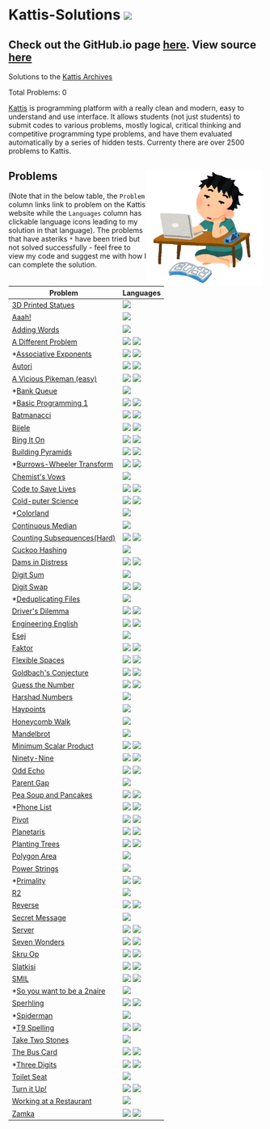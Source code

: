 # Kattis-Solutions <img src="https://ia804606.us.archive.org/23/items/medium_202201/medium.png" width="36px"/>

## Check out the GitHub.io page <a href="https://alimuhammadasad.github.io/Kattis-Solutions/" target="_blank">here</a>. View source <a href="https://github.com/AliMuhammadAsad/Kattis-Solutions" target="_blank">here</a>

Solutions to the <a href="https://open.kattis.com/">Kattis Archives</a>

Total Problems: <span id="total">0</span>

<a href="https://open.kattis.com/" target="_blank">Kattis</a> is programming platform with a really clean and modern, easy to understand and use interface. It allows students (not just students) to submit codes to various problems, mostly logical, critical thinking and competitive programming type problems, and have them evaluated automatically by a series of hidden tests. Currenty there are over 2500 problems to Kattis. 

## Problems <img src="problem-coding.png" align="right" width="230"/>

(Note that in the below table, the `Problem` column links link to problem on the Kattis website while the `Languages` column has clickable language icons leading to my solution in that language). The problems that have asteriks `*` have been tried but not solved successfully - feel free to view my code and suggest me with how I can complete the solution.

| Problem | Languages |
| - | - |
| <a href="https://open.kattis.com/problems/3dprinter" target="_blank">3D Printed Statues</a> | <a href="src/3d-printed-statues.cpp" target="_blank"><img src="https://cdn.jsdelivr.net/npm/programming-languages-logos@0.0.3/src/cpp/cpp.svg" width="18px" /></a> |
| <a href="https://open.kattis.com/problems/aaah" target="_blank">Aaah!</a> | <a href="src/aaah.cpp" target="_blank"><img  src="https://cdn.jsdelivr.net/npm/programming-languages-logos@0.0.3/src/cpp/cpp.svg" width="18px" /></a> |
| <a href="https://open.kattis.com/problems/addingwords" target="_blank">Adding Words</a> | <a href="src/adding-words.py" target="_blank"><img src="https://cdn.jsdelivr.net/npm/programming-languages-logos@0.0.3/src/python/python.svg" width="18px"/></a> |
| <a href="https://open.kattis.com/problems/different" target="_blank">A Different Problem</a> | <a href="src/a-different-problem.cpp" target="_blank"><img src="https://cdn.jsdelivr.net/npm/programming-languages-logos@0.0.3/src/cpp/cpp.svg" width="18px" /></a> <a href="src/a-different-problem.py" target="_blank"><img src="https://cdn.jsdelivr.net/npm/programming-languages-logos@0.0.3/src/python/python.svg" width="18px"/></a> |
| *<a href="https://open.kattis.com/problems/associativeexponents" target="_blank">Associative Exponents</a> | <a href="src/assoc-expo.cpp" target="_blank"><img src="https://cdn.jsdelivr.net/npm/programming-languages-logos@0.0.3/src/cpp/cpp.svg" width="18px" /></a> <a href="src/assoc-expo.py" target="_blank"><img src="https://cdn.jsdelivr.net/npm/programming-languages-logos@0.0.3/src/python/python.svg" width="18px"/></a> |
| <a href="https://open.kattis.com/problems/autori" target="_blank">Autori</a> | <a href="src/autori.cpp" target="_blank"><img src="https://cdn.jsdelivr.net/npm/programming-languages-logos@0.0.3/src/cpp/cpp.svg" width="18px" /></a> <a href="src/autori.py" target="_blank"><img src="https://cdn.jsdelivr.net/npm/programming-languages-logos@0.0.3/src/python/python.svg" width="18px"/></a> |
| <a href="https://open.kattis.com/problems/pikemaneasy" target="_blank">A Vicious Pikeman (easy)</a> | <a href="src/vicpike.cpp" target="_blank"><img src="https://cdn.jsdelivr.net/npm/programming-languages-logos@0.0.3/src/cpp/cpp.svg" width="18px" /></a> <a href="src/vicpike.py" target="_blank"><img src="https://cdn.jsdelivr.net/npm/programming-languages-logos@0.0.3/src/python/python.svg" width="18px"/></a> |
| *<a href="https://open.kattis.com/problems/bank" target="_blank">Bank Queue</a> | <a href="src/bank.py" target="_blank"><img src="https://cdn.jsdelivr.net/npm/programming-languages-logos@0.0.3/src/python/python.svg" width="18px"/></a> |
| *<a href="https://open.kattis.com/problems/basicprogramming1" target="_blank">Basic Programming 1</a> | <a href="src/basicpr1.cpp" target="_blank"><img src="https://cdn.jsdelivr.net/npm/programming-languages-logos@0.0.3/src/cpp/cpp.svg" width="18px" /></a> <a href="src/basicpr1.py" target="_blank"><img src="https://cdn.jsdelivr.net/npm/programming-languages-logos@0.0.3/src/python/python.svg" width="18px"/></a> |
| <a href="https://open.kattis.com/problems/batmanacci" target="_blank">Batmanacci</a> | <a href="src/batmanacci.cpp" target="_blank"><img src="https://cdn.jsdelivr.net/npm/programming-languages-logos@0.0.3/src/cpp/cpp.svg" width="18px" /></a> <a href="src/batmanacci.py" target="_blank"><img src="https://cdn.jsdelivr.net/npm/programming-languages-logos@0.0.3/src/python/python.svg" width="18px"/></a> |
| <a href="https://open.kattis.com/problems/bijele" target="_blank">Bijele</a> | <a href="src/bijele.cpp" target="_blank"><img src="https://cdn.jsdelivr.net/npm/programming-languages-logos@0.0.3/src/cpp/cpp.svg" width="18px" /></a> <a href="src/bijele.py" target="_blank"><img src="https://cdn.jsdelivr.net/npm/programming-languages-logos@0.0.3/src/python/python.svg" width="18px"/></a> |
| <a href="https://open.kattis.com/problems/bing" target="_blank">Bing It On</a> | <a href="src/bing.cpp" target="_blank"><img src="https://cdn.jsdelivr.net/npm/programming-languages-logos@0.0.3/src/cpp/cpp.svg" width="18px" /></a> <a href="src/bing.py" target="_blank"><img src="https://cdn.jsdelivr.net/npm/programming-languages-logos@0.0.3/src/python/python.svg" width="18px"/></a> |
| <a href="https://open.kattis.com/problems/pyramids" target="_blank">Building Pyramids</a> | <a href="src/buildingpyramids.cpp" target="_blank"><img src="https://cdn.jsdelivr.net/npm/programming-languages-logos@0.0.3/src/cpp/cpp.svg" width="18px" /></a> <a href="src/buildingpyramids.py" target="_blank"><img src="https://cdn.jsdelivr.net/npm/programming-languages-logos@0.0.3/src/python/python.svg" width="18px"/></a> |
| *<a href="https://open.kattis.com/problems/burrowswheeler" target="_blank">Burrows-Wheeler Transform</a> | <a href="src/burrowswheeler.cpp" target="_blank"><img src="https://cdn.jsdelivr.net/npm/programming-languages-logos@0.0.3/src/cpp/cpp.svg" width="18px" /></a> <a href="src/burrowswheeler.py" target="_blank"><img src="https://cdn.jsdelivr.net/npm/programming-languages-logos@0.0.3/src/python/python.svg" width="18px"/></a> |
| <a href="https://open.kattis.com/problems/chemistsvows" target="_blank">Chemist's Vows</a> | <a href="src/chemistsvow.cpp" target="_blank"><img src="https://cdn.jsdelivr.net/npm/programming-languages-logos@0.0.3/src/cpp/cpp.svg" width="18px" /></a> |
| <a href="https://open.kattis.com/problems/codetosavelives" target="_blank">Code to Save Lives</a> | <a href="src/code-to-save-lives.cpp" target="_blank"><img src="https://cdn.jsdelivr.net/npm/programming-languages-logos@0.0.3/src/cpp/cpp.svg" width="18px" /></a> <a href="src/code-to-save-lives.py" target="_blank"><img src="https://cdn.jsdelivr.net/npm/programming-languages-logos@0.0.3/src/python/python.svg" width="18px"/></a> |
| <a href="https://open.kattis.com/problems/cold" target="_blank">Cold-puter Science</a> | <a href="src/cold-puter-science.cpp" target="_blank"><img src="https://cdn.jsdelivr.net/npm/programming-languages-logos@0.0.3/src/cpp/cpp.svg" width="18px" /></a> <a href="src/cold-puter-science.py" target="_blank"><img src="https://cdn.jsdelivr.net/npm/programming-languages-logos@0.0.3/src/python/python.svg" width="18px"/></a> |
| *<a href="https://open.kattis.com/problems/colorland" target="_blank">Colorland</a> | <a href="src/colorland.py" target="_blank"><img src="https://cdn.jsdelivr.net/npm/programming-languages-logos@0.0.3/src/python/python.svg" width="18px"/></a> |
| <a href="https://open.kattis.com/problems/continuousmedian" target="_blank">Continuous Median</a> | <a href="src/cont_median.py" target="_blank"><img src="https://cdn.jsdelivr.net/npm/programming-languages-logos@0.0.3/src/python/python.svg" width="18px"/></a> |
| <a href="https://open.kattis.com/problems/subseqhard" target="_blank">Counting Subsequences(Hard)</a> | <a href="src/counting-subseqs-hard.cpp" target="_blank"><img src="https://cdn.jsdelivr.net/npm/programming-languages-logos@0.0.3/src/cpp/cpp.svg" width="18px" /></a> <a href="src/counting-subseqs-hard.py" target="_blank"><img src="https://cdn.jsdelivr.net/npm/programming-languages-logos@0.0.3/src/python/python.svg" width="18px"/></a> |
| <a href="https://open.kattis.com/problems/cuckoo" target="_blank">Cuckoo Hashing</a> | <a href="src/cuckoo-hashing.cpp" target="_blank"><img src="https://cdn.jsdelivr.net/npm/programming-languages-logos@0.0.3/src/cpp/cpp.svg" width="18px" /></a> |
| <a href="https://open.kattis.com/problems/damsindistress" target="_blank">Dams in Distress</a> | <a href="src/damsindistress.cpp" target="_blank"><img src="https://cdn.jsdelivr.net/npm/programming-languages-logos@0.0.3/src/cpp/cpp.svg" width="18px" /></a> <a href="src/damsindistress.py" target="_blank"><img src="https://cdn.jsdelivr.net/npm/programming-languages-logos@0.0.3/src/python/python.svg" width="18px"/></a>  |
| <a href="https://open.kattis.com/problems/digitsum" target="_blank">Digit Sum</a> | <a href="src/digitsum.py" target="_blank"><img src="https://cdn.jsdelivr.net/npm/programming-languages-logos@0.0.3/src/python/python.svg" width="18px"/></a> |
| <a href="https://open.kattis.com/problems/digitswap" target="_blank">Digit Swap</a> | <a href="src/digitswap.cpp" target="_blank"><img src="https://cdn.jsdelivr.net/npm/programming-languages-logos@0.0.3/src/cpp/cpp.svg" width="18px" /></a> <a href="src/digitswap.py" target="_blank"><img src="https://cdn.jsdelivr.net/npm/programming-languages-logos@0.0.3/src/python/python.svg" width="18px"/></a> |
| *<a href="https://open.kattis.com/problems/deduplicatingfiles" target="_blank">Deduplicating Files</a> | <a href="src/baylor_w1.py" target="_blank"><img src="https://cdn.jsdelivr.net/npm/programming-languages-logos@0.0.3/src/python/python.svg" width="18px"/></a> |
| <a href="https://open.kattis.com/problems/driversdilemma" target="_blank">Driver's Dilemma</a> | <a href="src/driverdilemma.cpp" target="_blank"><img src="https://cdn.jsdelivr.net/npm/programming-languages-logos@0.0.3/src/cpp/cpp.svg" width="18px" /></a> <a href="src/driverdilemma.py" target="_blank"><img src="https://cdn.jsdelivr.net/npm/programming-languages-logos@0.0.3/src/python/python.svg" width="18px"/></a> |
| <a href="https://open.kattis.com/problems/engineeringenglish" target="_blank">Engineering English</a> | <a href="src/engineeringenglish.cpp" target="_blank"><img src="https://cdn.jsdelivr.net/npm/programming-languages-logos@0.0.3/src/cpp/cpp.svg" width="18px" /></a> <a href="src/engineeringenglish.py" target="_blank"><img src="https://cdn.jsdelivr.net/npm/programming-languages-logos@0.0.3/src/python/python.svg" width="18px"/></a> |
| <a href="https://open.kattis.com/problems/esej" target="_blank">Esej</a> | <a href="src/esej.cpp" target="_blank"><img src="https://cdn.jsdelivr.net/npm/programming-languages-logos@0.0.3/src/cpp/cpp.svg" width="18px" /></a> |
| <a href="https://open.kattis.com/problems/faktor" target="_blank">Faktor</a> | <a href="src/faktor.cpp" target="_blank"><img src="https://cdn.jsdelivr.net/npm/programming-languages-logos@0.0.3/src/cpp/cpp.svg" width="18px" /></a> <a href="src/faktor.py" target="_blank"><img src="https://cdn.jsdelivr.net/npm/programming-languages-logos@0.0.3/src/python/python.svg" width="18px"/></a> |
| <a href="https://open.kattis.com/problems/flexible" target="_blank">Flexible Spaces</a> | <a href="src/flexible-space.cpp" target="_blank"><img src="https://cdn.jsdelivr.net/npm/programming-languages-logos@0.0.3/src/cpp/cpp.svg" width="18px" /></a> <a href="src/flexible-space.py" target="_blank"><img src="https://cdn.jsdelivr.net/npm/programming-languages-logos@0.0.3/src/python/python.svg" width="18px"/></a> |
| <a href="https://open.kattis.com/problems/goldbach2" target="_blank">Goldbach's Conjecture</a> | <a href="src/goldbach.cpp" target="_blank"><img src="https://cdn.jsdelivr.net/npm/programming-languages-logos@0.0.3/src/cpp/cpp.svg" width="18px" /></a> <a href="src/goldbach.py" target="_blank"><img src="https://cdn.jsdelivr.net/npm/programming-languages-logos@0.0.3/src/python/python.svg" width="18px"/></a> |
| <a href="https://open.kattis.com/problems/guess" target="_blank">Guess the Number</a> | <a href="src/guessnumber.cpp" target="_blank"><img src="https://cdn.jsdelivr.net/npm/programming-languages-logos@0.0.3/src/cpp/cpp.svg" width="18px" /></a> <a href="src/guessnumber.py" target="_blank"><img src="https://cdn.jsdelivr.net/npm/programming-languages-logos@0.0.3/src/python/python.svg" width="18px"/></a> |
| <a href="https://open.kattis.com/problems/harshadnumbers" target="_blank">Harshad Numbers</a> | <a href="src/harshad.py" target="_blank"><img src="https://cdn.jsdelivr.net/npm/programming-languages-logos@0.0.3/src/python/python.svg" width="18px"/></a> |
| <a href="https://open.kattis.com/problems/haypoints" target="_blank">Haypoints</a> | <a href="src/haypoints.py" target="_blank"><img src="https://cdn.jsdelivr.net/npm/programming-languages-logos@0.0.3/src/python/python.svg" width="18px"/></a> |
| <a href="https://open.kattis.com/problems/honey" target="_blank">Honeycomb Walk</a> | <a href="src/honeycomb-walk.cpp" target="_blank"><img src="https://cdn.jsdelivr.net/npm/programming-languages-logos@0.0.3/src/cpp/cpp.svg" width="18px" /></a> |
| <a href="https://open.kattis.com/problems/mandelbrot" target="_blank">Mandelbrot</a> | <a href="src/mandelbrot.py" target="_blank"><img src="https://cdn.jsdelivr.net/npm/programming-languages-logos@0.0.3/src/python/python.svg" width="18px"/></a> |
| <a href="https://open.kattis.com/problems/minimumscalar" target="_blank">Minimum Scalar Product</a> | <a href="src/minimumscalar.cpp" target="_blank"><img src="https://cdn.jsdelivr.net/npm/programming-languages-logos@0.0.3/src/cpp/cpp.svg" width="18px" /></a> <a href="src/minimumscalar.py" target="_blank"><img src="https://cdn.jsdelivr.net/npm/programming-languages-logos@0.0.3/src/python/python.svg" width="18px"/></a> |
| <a href="https://open.kattis.com/problems/ninetynine" target="_blank">Ninety-Nine</a> | <a href="src/ninety-nine.cpp" target="_blank"><img src="https://cdn.jsdelivr.net/npm/programming-languages-logos@0.0.3/src/cpp/cpp.svg" width="18px" /></a> <a href="src/ninety-nine.py" target="_blank"><img src="https://cdn.jsdelivr.net/npm/programming-languages-logos@0.0.3/src/python/python.svg" width="18px"/></a> |
| <a href="https://open.kattis.com/problems/oddecho" target="_blank">Odd Echo</a> | <a href="src/oddecho.cpp" target="_blank"><img src="https://cdn.jsdelivr.net/npm/programming-languages-logos@0.0.3/src/cpp/cpp.svg" width="18px" /></a> <a href="src/oddecho.py" target="_blank"><img src="https://cdn.jsdelivr.net/npm/programming-languages-logos@0.0.3/src/python/python.svg" width="18px"/></a> |
| <a href="https://open.kattis.com/problems/parentgap" target="_blank">Parent Gap</a> | <a href="src/parentgap.py" target="_blank"><img src="https://cdn.jsdelivr.net/npm/programming-languages-logos@0.0.3/src/python/python.svg" width="18px"/></a> |
| <a href="https://open.kattis.com/problems/peasoup" target="_blank">Pea Soup and Pancakes</a> | <a href="src/peasoup.cpp" target="_blank"><img src="https://cdn.jsdelivr.net/npm/programming-languages-logos@0.0.3/src/cpp/cpp.svg" width="18px" /></a> <a href="src/peasoup.py" target="_blank"><img src="https://cdn.jsdelivr.net/npm/programming-languages-logos@0.0.3/src/python/python.svg" width="18px"/></a> |
| *<a href="https://open.kattis.com/problems/phonelist" target="_blank">Phone List</a> | <a href="src/phonelist.cpp" target="_blank"><img src="https://cdn.jsdelivr.net/npm/programming-languages-logos@0.0.3/src/cpp/cpp.svg" width="18px" /></a> <a href="src/phonelist.py" target="_blank"><img src="https://cdn.jsdelivr.net/npm/programming-languages-logos@0.0.3/src/python/python.svg" width="18px"/></a> |
| <a href="https://open.kattis.com/problems/pivot" target="_blank">Pivot</a> | <a href="src/pivot.cpp" target="_blank"><img src="https://cdn.jsdelivr.net/npm/programming-languages-logos@0.0.3/src/cpp/cpp.svg" width="18px" /></a> <a href="src/pivot.py" target="_blank"><img src="https://cdn.jsdelivr.net/npm/programming-languages-logos@0.0.3/src/python/python.svg" width="18px"/></a> |
| <a href="https://open.kattis.com/problems/planetaris" target="_blank">Planetaris</a> | <a href="src/planetaris.cpp" target="_blank"><img src="https://cdn.jsdelivr.net/npm/programming-languages-logos@0.0.3/src/cpp/cpp.svg" width="18px" /></a> <a href="src/planetaris.py" target="_blank"><img src="https://cdn.jsdelivr.net/npm/programming-languages-logos@0.0.3/src/python/python.svg" width="18px"/></a> |
| <a href="https://open.kattis.com/problems/plantingtrees" target="_blank">Planting Trees</a> | <a href="src/plantingtrees.cpp" target="_blank"><img src="https://cdn.jsdelivr.net/npm/programming-languages-logos@0.0.3/src/cpp/cpp.svg" width="18px" /></a> <a href="src/plantingtrees.py" target="_blank"><img src="https://cdn.jsdelivr.net/npm/programming-languages-logos@0.0.3/src/python/python.svg" width="18px"/></a> |
| <a href="https://open.kattis.com/problems/polygonarea" target="_blank">Polygon Area</a> | <a href="src/polygon-area.py" target="_blank"><img src="https://cdn.jsdelivr.net/npm/programming-languages-logos@0.0.3/src/python/python.svg" width="18px" /></a> |
| <a href="https://open.kattis.com/problems/powerstrings" target="_blank">Power Strings</a> | <a href="src/powerstrings.cpp" target="_blank"><img src="https://cdn.jsdelivr.net/npm/programming-languages-logos@0.0.3/src/cpp/cpp.svg" width="18px" /></a> |
| *<a href="https://open.kattis.com/problems/primality" target="_blank">Primality</a> | <a href="src/primality.cpp" target="_blank"><img src="https://cdn.jsdelivr.net/npm/programming-languages-logos@0.0.3/src/cpp/cpp.svg" width="18px" /></a> <a href="src/primality.py" target="_blank"><img src="https://cdn.jsdelivr.net/npm/programming-languages-logos@0.0.3/src/python/python.svg" width="18px"/></a> |
| <a href="https://open.kattis.com/problems/r2" target="_blank">R2</a> | <a href="src/r2.cpp" target="_blank"><img src="https://cdn.jsdelivr.net/npm/programming-languages-logos@0.0.3/src/cpp/cpp.svg" width="18px" /></a> |
| <a href="https://open.kattis.com/problems/reverse" target="_blank">Reverse</a> | <a href="src/reverse.cpp" target="_blank"><img src="https://cdn.jsdelivr.net/npm/programming-languages-logos@0.0.3/src/cpp/cpp.svg" width="18px" /></a> <a href="src/reverse.py" target="_blank"><img src="https://cdn.jsdelivr.net/npm/programming-languages-logos@0.0.3/src/python/python.svg" width="18px"/></a> |
| <a href="https://open.kattis.com/problems/secretmessage" target="_blank">Secret Message</a> | <a href="src/secret-message.py" target="_blank"><img src="https://cdn.jsdelivr.net/npm/programming-languages-logos@0.0.3/src/python/python.svg" width="18px"/></a> |
| <a href="https://open.kattis.com/problems/server" target="_blank">Server</a> | <a href="src/server.cpp" target="_blank"><img src="https://cdn.jsdelivr.net/npm/programming-languages-logos@0.0.3/src/cpp/cpp.svg" width="18px" /></a> <a href="src/server.py" target="_blank"><img src="https://cdn.jsdelivr.net/npm/programming-languages-logos@0.0.3/src/python/python.svg" width="18px"/></a> |
| <a href="https://open.kattis.com/problems/sevenwonders" target="_blank">Seven Wonders</a> | <a href="src/sevenwonders.cpp" target="_blank"><img src="https://cdn.jsdelivr.net/npm/programming-languages-logos@0.0.3/src/cpp/cpp.svg" width="18px" /></a> <a href="src/sevenwonders.py" target="_blank"><img src="https://cdn.jsdelivr.net/npm/programming-languages-logos@0.0.3/src/python/python.svg" width="18px"/></a> |
| <a href="https://open.kattis.com/problems/skruop" target="_blank">Skru Op</a> | <a href="src/skruop.cpp" target="_blank"><img src="https://cdn.jsdelivr.net/npm/programming-languages-logos@0.0.3/src/cpp/cpp.svg" width="18px" /></a> <a href="src/skruop.py" target="_blank"><img src="https://cdn.jsdelivr.net/npm/programming-languages-logos@0.0.3/src/python/python.svg" width="18px"/></a> |
| <a href="https://open.kattis.com/problems/slatkisi" target="_blank">Slatkisi</a> | <a href="src/slatkisi.cpp" target="_blank"><img src="https://cdn.jsdelivr.net/npm/programming-languages-logos@0.0.3/src/cpp/cpp.svg" width="18px" /></a> <a href="src/slatkisi.py" target="_blank"><img src="https://cdn.jsdelivr.net/npm/programming-languages-logos@0.0.3/src/python/python.svg" width="18px"/></a> |
| <a href="https://open.kattis.com/problems/smil" target="_blank">SMIL</a> | <a href="src/SMIL.cpp" target="_blank"><img src="https://cdn.jsdelivr.net/npm/programming-languages-logos@0.0.3/src/cpp/cpp.svg" width="18px" /></a> <a href="src/SMIL.py" target="_blank"><img src="https://cdn.jsdelivr.net/npm/programming-languages-logos@0.0.3/src/python/python.svg" width="18px"/></a> |
| *<a href="https://open.kattis.com/problems/2naire" target="_blank">So you want to be a 2naire</a> | <a href="src/2naire.py" target="_blank"><img src="https://cdn.jsdelivr.net/npm/programming-languages-logos@0.0.3/src/python/python.svg" width="18px"/></a> |
| <a href="https://open.kattis.com/problems/spehrling" target="_blank">Sperhling</a> | <a href="src/sperhling.cpp" target="_blank"><img src="https://cdn.jsdelivr.net/npm/programming-languages-logos@0.0.3/src/cpp/cpp.svg" width="18px" /></a> <a href="src/sperhling.py" target="_blank"><img src="https://cdn.jsdelivr.net/npm/programming-languages-logos@0.0.3/src/python/python.svg" width="18px"/></a> |
| *<a href="https://open.kattis.com/problems/spiderman" target="_blank">Spiderman</a> | <a href="src/spiderman.py" target="_blank"><img src="https://cdn.jsdelivr.net/npm/programming-languages-logos@0.0.3/src/python/python.svg" width="18px"/></a> |
| *<a href="https://nus.kattis.com/courses/CS2040/CS2040_S2_AY2223/assignments/njzfit/problems/t9spelling" target="_blank">T9 Spelling</a> | <a href="src/t9spelling.cpp" target="_blank"><img src="https://cdn.jsdelivr.net/npm/programming-languages-logos@0.0.3/src/cpp/cpp.svg" width="18px" /></a> <a href="src/t9spelling.py" target="_blank"><img src="https://cdn.jsdelivr.net/npm/programming-languages-logos@0.0.3/src/python/python.svg" width="18px"/></a> |
| <a href="https://open.kattis.com/problems/twostones" target="_blank">Take Two Stones</a> | <a href="src/taketwostones.cpp" target="_blank"><img src="https://cdn.jsdelivr.net/npm/programming-languages-logos@0.0.3/src/cpp/cpp.svg" width="18px" /></a> |
| <a href="https://open.kattis.com/problems/busskortet" target="_blank">The Bus Card</a> | <a href="src/thebuscard.cpp" target="_blank"><img src="https://cdn.jsdelivr.net/npm/programming-languages-logos@0.0.3/src/cpp/cpp.svg" width="18px" /></a> <a href="src/thebuscard.py" target="_blank"><img src="https://cdn.jsdelivr.net/npm/programming-languages-logos@0.0.3/src/python/python.svg" width="18px"/></a> |
| *<a href="https://open.kattis.com/problems/threedigits" target="_blank">Three Digits</a> | <a href="src/threedigits.cpp" target="_blank"><img src="https://cdn.jsdelivr.net/npm/programming-languages-logos@0.0.3/src/cpp/cpp.svg" width="18px" /></a> <a href="src/threedigits.py" target="_blank"><img src="https://cdn.jsdelivr.net/npm/programming-languages-logos@0.0.3/src/python/python.svg" width="18px"/></a> |
| <a href="https://open.kattis.com/problems/toilet" target="_blank">Toilet Seat</a> | <a href="src/toiletseat.cpp" target="_blank"><img src="https://cdn.jsdelivr.net/npm/programming-languages-logos@0.0.3/src/cpp/cpp.svg" width="18px" /></a> |
| <a href="https://open.kattis.com/problems/skruop" target="_blank">Turn it Up!</a> | <a href="src/skruop.cpp" target="_blank"><img src="https://cdn.jsdelivr.net/npm/programming-languages-logos@0.0.3/src/cpp/cpp.svg" width="18px" /></a> <a href="src/skruop.py" target="_blank"><img src="https://cdn.jsdelivr.net/npm/programming-languages-logos@0.0.3/src/python/python.svg" width="18px"/></a> |
| <a href="https://open.kattis.com/problems/restaurant" target="_blank">Working at a Restaurant</a> | <a href="src/working-at-a-rest.java" target="_blank"><img src="https://cdn.jsdelivr.net/npm/programming-languages-logos@0.0.3/src/java/java.png" width="18px" /></a> |
| <a href="https://open.kattis.com/problems/zamka" target="_blank">Zamka</a> | <a href="src/zamka.cpp" target="_blank"><img src="https://cdn.jsdelivr.net/npm/programming-languages-logos@0.0.3/src/cpp/cpp.svg" width="18px" /></a> <a href="src/zamka.py" target="_blank"><img src="https://cdn.jsdelivr.net/npm/programming-languages-logos@0.0.3/src/python/python.svg" width="18px"/></a> |

<!--
<a href=""><img src="https://cdn.jsdelivr.net/npm/programming-languages-logos@0.0.3/src/cpp/cpp.svg" width="18px" /></a> <a href=""><img src="https://cdn.jsdelivr.net/npm/programming-languages-logos@0.0.3/src/python/python.svg" width="18px"/></a>

| []() |  |
-->
<script>
    document.addEventListener('DOMContentLoaded', function(){
        const plinks = document.querySelectorAll('a[href^="https://open.kattis.com/problems/"]');
        const count = plinks.length;
        document.getElementById('total').textContent = count;
    });
</script>
